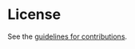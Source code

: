 # License

See the
[guidelines for contributions](https://github.com/ietf-wg-ppm/draft-ietf-ppm-l1-bound-sum/blob/main/CONTRIBUTING.md).
